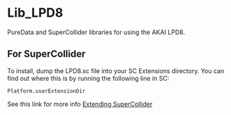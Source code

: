 # Lib_LPD8
PureData and SuperCollider libraries for using the AKAI LPD8.

## For SuperCollider
To install, dump the LPD8.sc file into your SC Extensions directory. You can find out where this is by running the following line in SC:

```Platform.userExtensionDir```

See this link for more info
[Extending SuperCollider](http://danielnouri.org/docs/SuperColliderHelp/Extending%20and%20Customizing%20SC/Using-Extensions.html)
